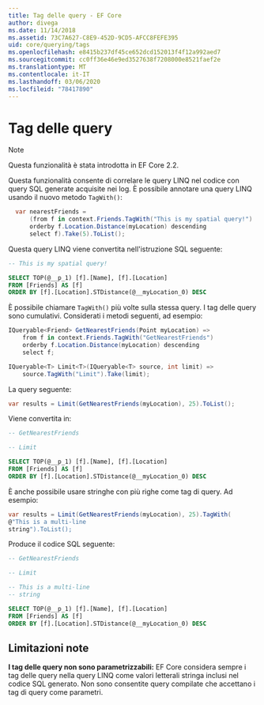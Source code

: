 ```yaml
---
title: Tag delle query - EF Core
author: divega
ms.date: 11/14/2018
ms.assetid: 73C7A627-C8E9-452D-9CD5-AFCC8FEFE395
uid: core/querying/tags
ms.openlocfilehash: e8415b237df45ce652dcd152013f4f12a992aed7
ms.sourcegitcommit: cc0ff36e46e9ed3527638f7208000e8521faef2e
ms.translationtype: MT
ms.contentlocale: it-IT
ms.lasthandoff: 03/06/2020
ms.locfileid: "78417890"
---
```

# <a name="query-tags"></a>Tag delle query

> [!NOTE]
> Questa funzionalità è stata introdotta in EF Core 2.2.

Questa funzionalità consente di correlare le query LINQ nel codice con query SQL generate acquisite nei log.
È possibile annotare una query LINQ usando il nuovo metodo `TagWith()`:

``` csharp
  var nearestFriends =
      (from f in context.Friends.TagWith("This is my spatial query!")
      orderby f.Location.Distance(myLocation) descending
      select f).Take(5).ToList();
```

Questa query LINQ viene convertita nell'istruzione SQL seguente:

``` sql
-- This is my spatial query!

SELECT TOP(@__p_1) [f].[Name], [f].[Location]
FROM [Friends] AS [f]
ORDER BY [f].[Location].STDistance(@__myLocation_0) DESC
```

È possibile chiamare `TagWith()` più volte sulla stessa query.
I tag delle query sono cumulativi.
Considerati i metodi seguenti, ad esempio:

``` csharp
IQueryable<Friend> GetNearestFriends(Point myLocation) =>
    from f in context.Friends.TagWith("GetNearestFriends")
    orderby f.Location.Distance(myLocation) descending
    select f;

IQueryable<T> Limit<T>(IQueryable<T> source, int limit) =>
    source.TagWith("Limit").Take(limit);
```

La query seguente:

``` csharp
var results = Limit(GetNearestFriends(myLocation), 25).ToList();
```

Viene convertita in:

``` sql
-- GetNearestFriends

-- Limit

SELECT TOP(@__p_1) [f].[Name], [f].[Location]
FROM [Friends] AS [f]
ORDER BY [f].[Location].STDistance(@__myLocation_0) DESC
```

È anche possibile usare stringhe con più righe come tag di query.
Ad esempio:

``` csharp
var results = Limit(GetNearestFriends(myLocation), 25).TagWith(
@"This is a multi-line
string").ToList();
```

Produce il codice SQL seguente:

``` sql
-- GetNearestFriends

-- Limit

-- This is a multi-line
-- string

SELECT TOP(@__p_1) [f].[Name], [f].[Location]
FROM [Friends] AS [f]
ORDER BY [f].[Location].STDistance(@__myLocation_0) DESC
```

## <a name="known-limitations"></a>Limitazioni note

**I tag delle query non sono parametrizzabili:** EF Core considera sempre i tag delle query nella query LINQ come valori letterali stringa inclusi nel codice SQL generato.
Non sono consentite query compilate che accettano i tag di query come parametri.
